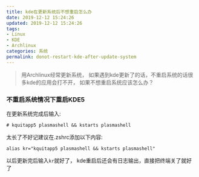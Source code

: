 ```yaml
---
title: kde在更新系统后不想重启怎么办
date: 2019-12-12 15:24:26
updated: 2019-12-12 15:24:26
tags:
- Linux
- KDE
- Archlinux
categories: 系统
permalink: donot-restart-kde-after-update-system
---
```


>用Archlinux经常更新系统， 如果遇到kde更新了的话，不重启系统的话很多kde的应用会打不开， 如果不想重启系统应该怎么办？


### 不重启系统情况下重启KDE5
在更新系统完成后输入: 
```shell
# kquitapp5 plasmashell && kstarts plasmashell
```
太长了不好记建议在.zshrc添加以下内容: 
```shell
alias kr="kquitapp5 plasmashell && kstarts plasmashell"
```
以后更新完后输入`kr`就好了， kde重启后还会有日志输出，直接把终端关了就好了
